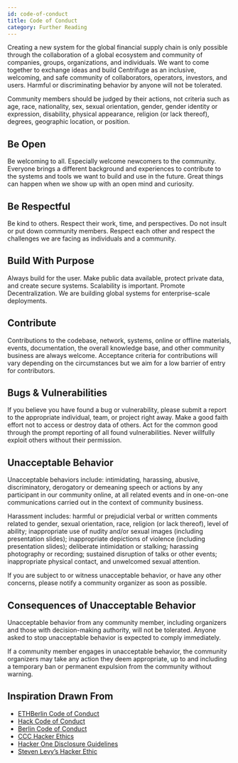 ```yaml
---
id: code-of-conduct
title: Code of Conduct
category: Further Reading
---
```


Creating a new system for the global financial supply chain is only possible through the collaboration of a global ecosystem and community of companies, groups, organizations, and individuals. 
We want to come together to exchange ideas and build Centrifuge as an inclusive, welcoming, and safe community of collaborators, operators, investors, and users. Harmful or discriminating behavior by anyone will not be tolerated.

Community members should be judged by their actions, not criteria such as age, race, nationality, sex, sexual orientation, gender, gender identity or expression, disability, physical appearance, religion (or lack thereof), degrees, geographic location, or position.

## Be Open

Be welcoming to all. Especially welcome newcomers to the community. Everyone brings a different background and experiences to contribute to the systems and tools we want to build and use in the future. Great things can happen when we show up with an open mind and curiosity.

## Be Respectful

Be kind to others. Respect their work, time, and perspectives. Do not insult or put down community members. Respect each other and respect the challenges we are facing as individuals and a community.

## Build With Purpose

Always build for the user. Make public data available, protect private data, and create secure systems. Scalability is important. Promote Decentralization. We are building global systems for enterprise-scale deployments.


## Contribute

Contributions to the codebase, network, systems, online or offline materials, events, documentation, the overall knowledge base, and other community business are always welcome. Acceptance criteria for contributions will vary depending on the circumstances but we aim for a low barrier of entry for contributors.

## Bugs & Vulnerabilities

If you believe you have found a bug or vulnerability, please submit a report to the appropriate individual, team, or project right away. Make a good faith effort not to access or destroy data of others. Act for the common good through the prompt reporting of all found vulnerabilities. Never willfully exploit others without their permission.

## Unacceptable Behavior

Unacceptable behaviors include: intimidating, harassing, abusive, discriminatory, derogatory or demeaning speech or actions by any participant in our community online, at all related events and in one-on-one communications carried out in the context of community business. 

Harassment includes: harmful or prejudicial verbal or written comments related to gender, sexual orientation, race, religion (or lack thereof), level of ability; inappropriate use of nudity and/or sexual images (including presentation slides); inappropriate depictions of violence (including presentation slides); deliberate intimidation or stalking; harassing photography or recording; sustained disruption of talks or other events; inappropriate physical contact, and unwelcomed sexual attention.

If you are subject to or witness unacceptable behavior, or have any other concerns, please notify a community organizer as soon as possible.

## Consequences of Unacceptable Behavior

Unacceptable behavior from any community member, including organizers and those with decision-making authority, will not be tolerated. Anyone asked to stop unacceptable behavior is expected to comply immediately.

If a community member engages in unacceptable behavior, the community organizers may take any action they deem appropriate, up to and including a temporary ban or permanent expulsion from the community without warning.

## Inspiration Drawn From

- [ETHBerlin Code of Conduct](https://github.com/ethberlin-hackathon/ETHBerlin-KnowledgeBase/blob/master/code-of-conduct.md)
- [Hack Code of Conduct](https://hackcodeofconduct.org/)
- [Berlin Code of Conduct](http://berlincodeofconduct.org/)
- [CCC Hacker Ethics](https://www.ccc.de/en/hackerethics)
- [Hacker One Disclosure Guidelines](https://www.hackerone.com/disclosure-guidelines)
- [Steven Levy’s Hacker Ethic](https://en.wikipedia.org/wiki/Hacker_ethic)

